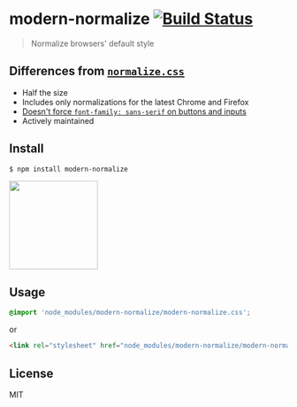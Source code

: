 # modern-normalize [![Build Status](https://travis-ci.org/sindresorhus/modern-normalize.svg?branch=master)](https://travis-ci.org/sindresorhus/modern-normalize)

> Normalize browsers' default style


## Differences from [`normalize.css`](https://github.com/necolas/normalize.css)

- Half the size
- Includes only normalizations for the latest Chrome and Firefox
- [Doesn't force `font-family: sans-serif` on buttons and inputs](https://github.com/necolas/normalize.css/issues/694)
- Actively maintained


## Install

```
$ npm install modern-normalize
```

<a href="https://www.patreon.com/sindresorhus">
	<img src="https://c5.patreon.com/external/logo/become_a_patron_button@2x.png" width="160">
</a>


## Usage

```css
@import 'node_modules/modern-normalize/modern-normalize.css';
```

or

```html
<link rel="stylesheet" href="node_modules/modern-normalize/modern-normalize.css">
```


## License

MIT
